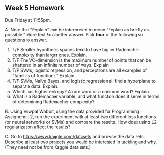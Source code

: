 Week 5 Homework
--

Due Friday at 11:55pm.

A.  Note that "Explain" can be interpreted to mean "Explain as briefly as possible."  More text != a better answer.
   Pick **four** of the following six questions to answer.

1.  T/F  Smaller hypothesis spaces tend to have higher Rademcher complexity than larger ones.  Explain.
2.  T/F  The VC-dimension is the maximum number of points that can be shattered in an infinite number of ways.  Explain.
3.  T/F  SVMs, logistic regression, and perceptrons are all examples of "families of functions."  Explain.
4.  T/F SVMs, Naïve Bayes, and logistic regression all find a hyperplane to separate data. Explain.
5.  Which has higher entropy?  A rare word or a common word?  Explain.
6.  What is a Rademacher variable, and what function does it serve in terms of determining Rademacher complexity?


B.  Using Vowpal Wabbit, using the data provided for Programming Assignemnt 2, run the experiment with at least two different
    loss functions (or neural networks or SVMs) and compare the results.  How does using L2 regularization affect the results?
    
C.  Go to https://www.kaggle.com/datasets and browse the data sets.  
    Describe at least two projects you would be interested in tackling and why.  (They need not be from Kaggle data sets.)
